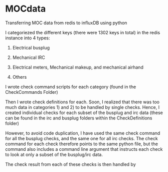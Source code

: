# MOCdata
Transferring MOC data from redis to influxDB using python

I categoriezed the different keys (there were 1302 keys in total) in the redis instance into 4 types:
 
1) Electrical busplug

2) Mechanical IRC 

3) Electrical meters, Mechanical makeup, and mechanical airhand

4) Others

I wrote check command scripts for each category (found in the CheckCommands Folder)

Then I wrote check definitions for each. Soon, I realized that there was too much data in categories 1) and 2) to be 
handled by single checks. 
Hence, I created individual checks for each subset of the busplug and irc data (these can be found in the irc and
busplug folders within the CheckDefinitions folder)

However, to avoid code duplication, I have used the same check command for all the busplug checks, and the same one 
for all irc checks. The check command for each check therefore points to the same python file, but the command also 
includes a command line argument that instructs each check to look at only a subset of the busplug/irc data.

The check result from each of these checks is then handled by 